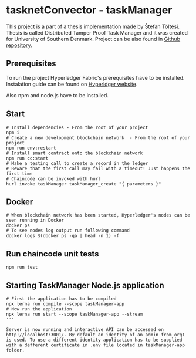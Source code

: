 # tasknetConvector - taskManager

This project is a part of a thesis implementation made by Štefan Töltési. Thesis is called Distributed Tamper Proof Task Manager and it was created for University of Southern Denmark. Project can be also found in <a href="https://github.com/tolteste/tasknet-convector" target="_blank">Github repository</a>.

## Prerequisites 
To run the project Hyperledger Fabric's prerequisites have to be installed. Instalation guide can be found on <a href="https://hyperledger-fabric.readthedocs.io/en/release-1.4/prereqs.html">Hyperldger website</a>.

Also npm and node.js have to be installed.

## Start

```
# Install dependencies - From the root of your project
npm i
# Create a new development blockchain network  - From the root of your project
npm run env:restart
# Install smart contract onto the blockchain network
npm run cc:start
# Make a testing call to create a record in the ledger
# Beware that the first call may fail with a timeout! Just happens the first time
# Chaincode can be invoked with hurl
hurl invoke taskManager taskManager_create "{ parameters }"
```

## Docker
```
# When blockchain network has been started, Hyperledger's nodes can be seen running in Docker
docker ps
# To see nodes log output run following command
docker logs $(docker ps -qa | head -n 1) -f
```

## Run chaincode unit tests

```
npm run test
```

## Starting TaskManager Node.js application
```
# First the application has to be compiled
npx lerna run compile --scope taskManager-app
# Now run the application
npx lerna run start --scope taskManager-app --stream
'''

Server is now running and interactive API can be accessed on http://localhost:3001/. By default an identity of an admin from org1 is used. To use a different identity application has to be supplied with a defferent certificate in .env file located in taskManager-app folder.
